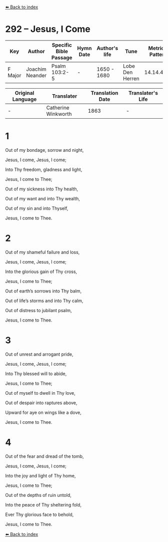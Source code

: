 [⬅️ Back to index](../README.md)

# 292 – Jesus, I Come

Key | Author   | Specific Bible Passage     |Hymn Date |Author's life |Tune |Metrical Pattern   |Composer/Source                                                                                        
-- | --------- | ---------------------------|----------|--------------|-----|-------------------|-------------   
F Major  | Joachim Neander      | Psalm 103:2-5 | -  | 1650 - 1680 | Lobe Den Herren | 14.14.4.7.8 | Chorale Book for England, 1863 

Original Language | Translater | Translation Date   | Translater's Life     
----------------- | --------- | --------------------|-------------   
\-  | Catherine Winkworth      | 1863 | -  | 1827 - 1878 



# 1

Out of my bondage, sorrow and night,

Jesus, I come, Jesus, I come;

Into Thy freedom, gladness and light,

Jesus, I come to Thee;

Out of my sickness into Thy health,

Out of my want and into Thy wealth,

Out of my sin and into Thyself,

Jesus, I come to Thee.



# 2

Out of my shameful failure and loss,

Jesus, I come, Jesus, I come;

Into the glorious gain of Thy cross,

Jesus, I come to Thee;

Out of earth’s sorrows into Thy balm,

Out of life’s storms and into Thy calm,

Out of distress to jubilant psalm,

Jesus, I come to Thee.



# 3

Out of unrest and arrogant pride,

Jesus, I come, Jesus, I come;

Into Thy blessed will to abide,

Jesus, I come to Thee;

Out of myself to dwell in Thy love,

Out of despair into raptures above,

Upward for aye on wings like a dove,

Jesus, I come to Thee.



# 4

Out of the fear and dread of the tomb,

Jesus, I come, Jesus, I come;

Into the joy and light of Thy home,

Jesus, I come to Thee;

Out of the depths of ruin untold,

Into the peace of Thy sheltering fold,

Ever Thy glorious face to behold,

Jesus, I come to Thee.

[⬅️ Back to index](../README.md)
